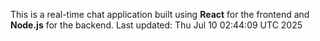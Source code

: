 This is a real-time chat application built using **React** for the frontend and **Node.js** for the backend.
Last updated: Thu Jul 10 02:44:09 UTC 2025
